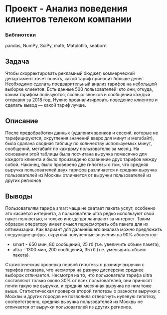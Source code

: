 # Проект - Анализ поведения клиентов телеком компании

### Библиотеки
pandas,  NumPy, SciPy, math, Matplotlib, seaborn

## Задача
Чтобы скорректировать рекламный бюджет, коммерческий департамент хочет понять, какой тариф приносит больше денег. Необходимо сделать предварительный анализ тарифов на небольшой выборке клиентов. Есть данные 500 пользователей: кто они, откуда, каким тарифом пользуются, сколько звонков и сообщений каждый отправил за 2018 год. Нужно проанализировать поведение клиентов и сделать вывод — какой тариф лучше.

## Описание
После предобработки данных (удаления звонков и сессий, которые не тарифицируются, округления значений вверх для минут и мегабайт), была сдалана сводная таблицу по количеству используемых минут, сообщений, мегабайт по каждому пользователю за месяц. На основании этой таблицы была посчитана выручка помесячно для каждого клиента и было произведено сравнение друх тарифов между собой. Наконец, было проверено две гипотезы о том, что средняя выручка пользователей двух тарифов различается и средняя выручка пользователей из Москвы отличается от выручки пользователей из других регионов

## Выводы
Пользователям тарифа smart чаще не хватает пакета услуг, особенно это касается интернета, а пользователи ultra редко используют свой пакет полностью, и только иногда доплачивают за интернет. Таким образом оператору имеет смысл пересмотреть оба пакета для их оптимизации. Как вариант для дальнейшего анализа можно предложить следующие цифры, округляя полученные значения на 90% абонентов:
- smart - 650 мин, 80 сообщений, 25 гб (т.е. увеличить объем пакета),
- ultra - 1300 мин, 200 сообщений, 35 гб (т.е. уменьшить объем пакета).

Статистическая проверка первой гипотезы о разнице выручки с тарифов показала, что несмотря на разную дисперсию среднее выборок отличается. Несмотря на то, что пользователи тарифа ultra составляют только около 30% от всех пользователей, они приносят почти такую же выручки, и средняя месячная выручка по ним тоже выше.
Статистическая проверка второй гипотезы о разности выручки с Москвы и других городов не позволила отвергнуть нулевую гипотезу, соответственно, средняя выручка пользователей из Москвы не отличается от выручки пользователей из других регионов.
